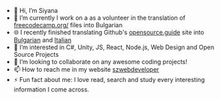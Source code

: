 - 👋 Hi, I’m Siyana 
- 🔭 I’m currently I work on a as a volunteer in the translation of <a href="https://www.freecodecamp.org/" target="_blank">freecodecamp.org/</a> files into Bulgarian
- 🌐 I recently finished translating Github's <a href="https://opensource.guide" target="_blank">opensource.guide</a> site into <a href="https://opensource.guide/bg/" target="_blank">Bulgarian</a> and
<a href="https://opensource.guide/it/" target="_blank">Italian</a>
- 👀 I’m interested in C#, Unity, JS, React, Node.js, Web Design and Open Source Projects
- 👯 I’m looking to collaborate on any awesome coding projects!
- 📫 How to reach me in my website <a href="https://szwebdeveloper.netlify.app/" target="_blank">szwebdeveloper</a>
- ⚡️ Fun fact about me: I love read, search and study every interesting information I come across.

<!---
BlueButterflies/BlueButterflies is a ✨ special ✨ repository because its `README.md` (this file) appears on your GitHub profile.
You can click the Preview link to take a look at your changes.
--->
